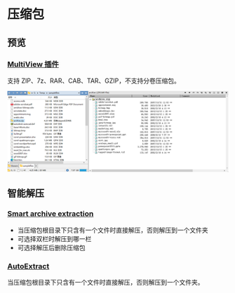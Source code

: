 # 压缩包
## 预览
### [MultiView 插件](../浏览/查看/查看器.md#oracle-outside-in-viewer)
支持 ZIP、7z、RAR、CAB、TAR、GZIP，不支持分卷压缩包。

![](../浏览/查看/images/查看器/Oracle/archive.png)

## 智能解压
### [Smart archive extraction](https://resource.dopus.com/t/smart-archive-extraction-enhanced/40637)
- 当压缩包根目录下只含有一个文件时直接解压，否则解压到一个文件夹
- 可选择双栏时解压到哪一栏
- 可选择解压后删除压缩包

### [AutoExtract](https://github.com/Chaoses-Ib/IbDOpusScripts/blob/main/Buttons/AutoExtract.js)
当压缩包根目录下只含有一个文件时直接解压，否则解压到一个文件夹。
